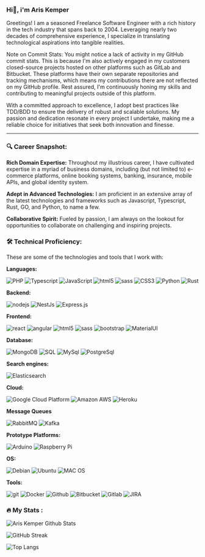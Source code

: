 ### Hi👋, i'm Aris Kemper
Greetings! I am a seasoned Freelance Software Engineer with a rich history in the tech industry that spans back to 2004. Leveraging nearly two decades of comprehensive experience, I specialize in translating technological aspirations into tangible realities.

Note on Commit Stats: You might notice a lack of activity in my GitHub commit stats. This is because I'm also actively engaged in my customers closed-source projects hosted on other platforms such as GitLab and Bitbucket. These platforms have their own separate repositories and tracking mechanisms, which means my contributions there are not reflected on my GitHub profile. Rest assured, I'm continuously honing my skills and contributing to meaningful projects outside of this platform.

With a committed approach to excellence, I adopt best practices like TDD/BDD to ensure the delivery of robust and scalable solutions. My passion and dedication resonate in every project I undertake, making me a reliable choice for initiatives that seek both innovation and finesse.

____

### 🔍 Career Snapshot:

<b>Rich Domain Expertise:</b> Throughout my illustrious career, I have cultivated expertise in a myriad of business domains, including (but not limited to) e-commerce platforms, online booking systems, banking, insurance, mobile APIs, and global identity system.

<b>Adept in Advanced Technologies:</b> I am proficient in an extensive array of the latest technologies and frameworks such as Javascript, Typescript, Rust, GO, and Python, to name a few.

<b>Collaborative Spirit:</b> Fueled by passion, I am always on the lookout for opportunities to collaborate on challenging and inspiring projects.

### :hammer_and_wrench: Technical Proficiency:

These are some of the technologies and tools that I work with:

<b>Languages:</b>
<p>
  <img alt="PHP" src="https://img.shields.io/badge/PHP-777BB4?style=flat-square&logo=php&logoColor=white" />
  <img alt="Typescript" src="https://img.shields.io/badge/TypeScript-007ACC?style=flat-square&logo=typescript&logoColor=white" />
  <img alt="JavaScript" src="https://img.shields.io/badge/JavaScript-F7DF1E?style=flat-square&logo=javascript&logoColor=black" />
  <img alt="html5" src="https://img.shields.io/badge/-HTML5-E34F26?style=flat-square&logo=html5&logoColor=white" />
  <img alt="sass" src="https://img.shields.io/badge/-Sass-CC6699?style=flat-square&logo=sass&logoColor=white" />
  <img alt="CSS3" src="https://img.shields.io/badge/CSS3-1572B6?style=flat-square&logo=css3&logoColor=white" />
  <img alt="Python" src="https://img.shields.io/badge/Python-14354C?style=flat-square&logo=python&logoColor=white" />
  <img alt="Rust" src="https://img.shields.io/badge/Rust-000000?style=flat-square&logo=rust&logoColor=white" />
</p>

<b>Backend:</b>
<p>
  <img alt="nodejs" src="https://img.shields.io/badge/-%20Nodejs-339933?style=flat-square&logo=Node.js&logoColor=white&color=339933" />
  <img alt="NestJs" src="https://img.shields.io/badge/-NestJs-ea2845?style=flat-square&logo=nestjs&logoColor=white" />
  <img alt="Express.js" src="https://img.shields.io/badge/Express.js-404D59?style=flat-squarelogoColor=white"" />
</p>

<b>Frontend:</b>
<p>
  <img alt="react" src="https://img.shields.io/badge/-React-45b8d8?style=flat-square&logo=react&logoColor=white" />
  <img alt="angular" src="https://img.shields.io/badge/-Angular-DD0031?style=flat-square&logo=angular&logoColor=white" />
  <img alt="html5" src="https://img.shields.io/badge/-HTML5-E34F26?style=flat-square&logo=html5&logoColor=white" />
  <img alt="sass" src="https://img.shields.io/badge/-Sass-CC6699?style=flat-square&logo=sass&logoColor=white" />
  <img alt="bootstrap" src="https://img.shields.io/badge/Bootstrap-563D7C?style=flat-square&logo=bootstrap&logoColor=white" />
  <img alt="MaterialUI" src="https://img.shields.io/badge/Material--UI-0081CB?style=flat-square&logo=material-ui&logoColor=white" />
</p>

<b>Database:</b>
<p>
  <img alt="MongoDB" src="https://img.shields.io/badge/-MongoDB-13aa52?style=flat-square&logo=mongodb&logoColor=white" />
  <img alt="SQL" src="https://img.shields.io/badge/-SQL%20Server-CC2927?style=flat-square&logo=microsoft-sql-server&logoColor=white" />
  <img alt="MySql" src="https://img.shields.io/badge/-MySQL-4479A1?style=flat-square&logo=mysql&logoColor=white" />
  <img alt="PostgreSql" src="https://img.shields.io/badge/-PostgreSQL-316192?style=flat-square&logo=postgresql&logoColor=white" />
</p>

<b>Search engines:</b>
<p>
  <img alt="Elasticsearch" src="https://img.shields.io/badge/Elastic_Search-005571?style=flat-square&logo=elasticsearch&logoColor=white" />
</p>

<b>Cloud:</b>
<p>
  <img alt="Google Cloud Platform" src="https://img.shields.io/badge/-Google_Cloud_Platform-1a73e8?style=flat-square&logo=google-cloud&logoColor=white" />
  <img alt="Amazon AWS" src="https://img.shields.io/badge/Amazon_AWS-232F3E?style=flat-square&logo=amazon-aws&logoColor=white" />
  <img alt="Heroku" src="https://img.shields.io/badge/Heroku-430098?style=flat-square&logo=heroku&logoColor=white" />
</p>

<b>Message Queues</b>
<p>
  <img alt="RabbitMQ" src="https://img.shields.io/badge/rabbitmq-%23FF6600.svg?&style=flat-square&logo=rabbitmq&logoColor=white" />
  <img alt="Kafka" src="https://img.shields.io/badge/kafka-%23FF6600.svg?&style=flat-square&logo=kafka&logoColor=white" />
</p>

<b>Prototype Platforms:</b>
<p>
  <img alt="Arduino" src="https://img.shields.io/badge/Arduino-00979D?style=flat-square&logo=Arduino&logoColor=white" />
  <img alt="Raspberry Pi" src="https://img.shields.io/badge/Raspberry%20Pi-A22846?style=flat-square&logo=Raspberry%20Pi&logoColor=white" />
</p>

<b>OS:</b>
<p>
  <img alt="Debian" src="https://img.shields.io/badge/Arduino-00979D?style=flat-square&logo=Arduino&logoColor=white" />
  <img alt="Ubuntu" src="https://img.shields.io/badge/Ubuntu-E95420?style=flat-square&logo=ubuntu&logoColor=white" />
  <img alt="MAC OS" src="https://img.shields.io/badge/mac%20os-000000?style=flat-square&logo=apple&logoColor=white" />
</p>

<b>Tools:</b>
<p>
  <img alt="git" src="https://img.shields.io/badge/-Git-F05032?style=flat-square&logo=git&logoColor=white" />
  <img alt="Docker" src="https://img.shields.io/badge/-Docker-46a2f1?style=flat-square&logo=docker&logoColor=white" />
  <img alt="Github" src="https://img.shields.io/badge/-GitHub-181717?style=flat-square&logo=github&logoColor=white" />
  <img alt="Bitbucket" src="https://img.shields.io/badge/-BitBucket-darkblue?style=flat-square&logo=bitbucket" />
  <img alt="Gitlab" src="https://img.shields.io/badge/-GitLab-darkblue?style=flat-square&logo=gitlab" />
  <img alt="JIRA" src="https://img.shields.io/badge/-JIRA-0052CC?style=flat-square&logo=jira" />
</p>

### :fire: My Stats :

![Aris Kemper Github Stats](https://github-readme-stats.vercel.app/api?username=ariskemper&theme=vue)

![GitHub Streak](https://streak-stats.demolab.com/?user=ariskemper)

![Top Langs](https://github-readme-stats.vercel.app/api/top-langs/?username=ariskemper&layout=compact)
